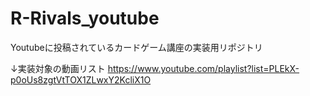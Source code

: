 # R-Rivals_youtube

Youtubeに投稿されているカードゲーム講座の実装用リポジトリ

↓実装対象の動画リスト
 https://www.youtube.com/playlist?list=PLEkX-p0oUs8zgtVtTOX1ZLwxY2KcliX1O
